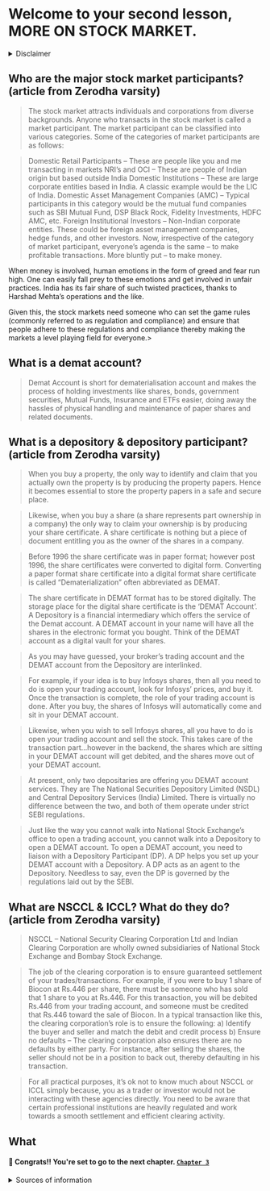 # Welcome to your second lesson, MORE ON STOCK MARKET.
<details>
 <summary>Disclaimer</summary>
 <br>
Disclaimer: The information available in any of our repositories are the informatoins available to the common public. We're not SEBI registered analysts. We are just sharing with you what we know from experience in the stock market. Please do your own research before getting into this. We are not liable for any loss made, financial troubles incurred or any other problems.
Made available below is a curatoin of information from different sources (which is linked below) as well as information from personal experience and expertise. If you find any error below, please let us know [here](https://www.instagram.com/shimron.alakkal).
 </br>
</details>

## Who are the major stock market participants? (article from Zerodha varsity)
> The stock market attracts individuals and corporations from diverse backgrounds. Anyone who transacts in the stock market is called a market participant. The market participant can be classified into various categories. Some of the categories of market participants are as follows:

> Domestic Retail Participants – These are people like you and me transacting in markets
  NRI’s and OCI – These are people of Indian origin but based outside India
  Domestic Institutions – These are large corporate entities based in India. A classic example would be the LIC of India.
  Domestic Asset Management Companies (AMC) – Typical participants in this category would be the mutual fund companies such as SBI Mutual Fund, DSP Black Rock, Fidelity Investments, HDFC AMC, etc.
  Foreign Institutional Investors – Non-Indian corporate entities. These could be foreign asset management companies, hedge funds, and other investors.
  Now, irrespective of the category of market participant, everyone’s agenda is the same – to make profitable transactions. More bluntly put – to make money.

  When money is involved, human emotions in the form of greed and fear run high. One can easily fall prey to these emotions and get involved in unfair practices. India has its fair share of such twisted practices, thanks to Harshad Mehta’s operations and the like.

  Given this, the stock markets need someone who can set the game rules (commonly referred to as regulation and compliance) and ensure that people adhere to these regulations and compliance thereby making the markets a level playing field for everyone.>



## What is a demat account?
> Demat Account is short for dematerialisation account and makes the process of holding investments like shares, bonds, government securities, Mutual Funds, Insurance and ETFs easier, doing away the hassles of physical handling and maintenance of paper shares and related documents.



## What is a depository & depository participant? (article from Zerodha varsity)
> When you buy a property, the only way to identify and claim that you actually own the property is by producing the property papers. Hence it becomes essential to store the property papers in a safe and secure place.

> Likewise, when you buy a share (a share represents part ownership in a company) the only way to claim your ownership is by producing your share certificate. A share certificate is nothing but a piece of document entitling you as the owner of the shares in a company.

> Before 1996 the share certificate was in paper format; however post 1996, the share certificates were converted to digital form. Converting a paper format share certificate into a digital format share certificate is called “Dematerialization” often abbreviated as DEMAT.

> The share certificate in DEMAT format has to be stored digitally. The storage place for the digital share certificate is the ‘DEMAT Account’. A Depository is a financial intermediary which offers the service of the Demat account. A DEMAT account in your name will have all the shares in the electronic format you bought. Think of the DEMAT account as a digital vault for your shares.

> As you may have guessed, your broker’s trading account and the DEMAT account from the Depository are interlinked.

> For example, if your idea is to buy Infosys shares, then all you need to do is open your trading account, look for Infosys’ prices, and buy it. Once the transaction is complete, the role of your trading account is done. After you buy, the shares of Infosys will automatically come and sit in your DEMAT account.

> Likewise, when you wish to sell Infosys shares, all you have to do is open your trading account and sell the stock. This takes care of the transaction part…however in the backend, the shares which are sitting in your DEMAT account will get debited, and the shares move out of your DEMAT account.

> At present, only two depositaries are offering you DEMAT account services. They are The National Securities Depository Limited (NSDL) and Central Depository Services (India) Limited. There is virtually no difference between the two, and both of them operate under strict SEBI regulations.

> Just like the way you cannot walk into National Stock Exchange’s office to open a trading account, you cannot walk into a Depository to open a DEMAT account. To open a DEMAT account, you need to liaison with a Depository Participant (DP). A DP helps you set up your DEMAT account with a Depository. A DP acts as an agent to the Depository. Needless to say, even the DP is governed by the regulations laid out by the SEBI. 




## What are NSCCL & ICCL? What do they do? (article from Zerodha varsity)
> NSCCL – National Security Clearing Corporation Ltd and Indian Clearing Corporation are wholly owned subsidiaries of National Stock Exchange and Bombay Stock Exchange.

> The job of the clearing corporation is to ensure guaranteed settlement of your trades/transactions. For example, if you were to buy 1 share of Biocon at Rs.446 per share, there must be someone who has sold that 1 share to you at Rs.446. For this transaction, you will be debited Rs.446 from your trading account, and someone must be credited that Rs.446 toward the sale of Biocon. In a typical transaction like this, the clearing corporation’s role is to ensure the following:
  a) Identify the buyer and seller and match the debit and credit process
  b) Ensure no defaults – The clearing corporation also ensures there are no defaults by either party. For instance, after selling the shares, the seller should not be in a position to back out, thereby defaulting in his transaction.

> For all practical purposes, it’s ok not to know much about NSCCL or ICCL simply because, you as a trader or investor would not be interacting with these agencies directly. You need to be aware that certain professional institutions are heavily regulated and work towards a smooth settlement and efficient clearing activity.

## What 

#### 🎉 Congrats!! You're set to go to the next chapter. [`Chapter 3`]()


<details>
  <summary>Sources of information</summary>
  <br>
  https://www.hdfcbank.com/personal/resources/learning-centre/invest/know-what-demat-account-and-its-types
  https://zerodha.com/varsity/chapter/financial-intermediaries/
  </br>
</details>
